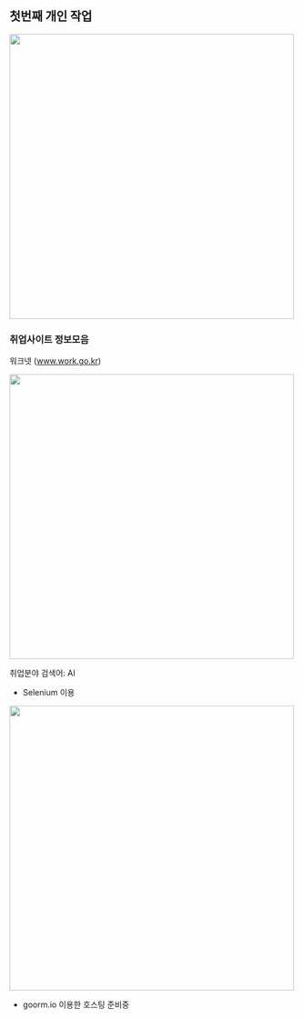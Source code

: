 
## 첫번째 개인 작업

<img src ="https://github.com/kinfolklives/ownproject/blob/master/images/%EC%BA%A1%EC%B3%902.png" width="500">

### 취업사이트 정보모음 

워크넷 (www.work.go.kr)

<img src ="https://github.com/kinfolklives/ownproject/blob/master/images/%EC%BA%A1%EC%B3%903.png" width="500">

취업분야 검색어: AI

- Selenium 이용

<img src ="https://github.com/kinfolklives/ownproject/blob/master/images/%EC%BA%A1%EC%B3%901.png" width="500">

- goorm.io 이용한 호스팅 준비중

